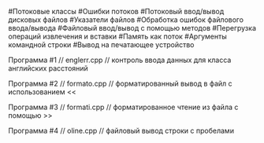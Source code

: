 #Потоковые классы
#Ошибки потоков
#Потоковый ввод/вывод дисковых файлов
#Указатели файлов
#Обработка ошибок файлового ввода/вывода
#Файловый ввод/вывод с помощью методов
#Перегрузка операций извлечения и вставки
#Память как поток
#Аргументы командной строки
#Вывод на печатающее устройство

Программа #1
// englerr.cpp
// контроль ввода данных для класса английских расстояний

Программа #2
// formato.cpp
// форматированный вывод в файл с использованием <<

Программа #3
// formati.cpp
// форматированное чтение из файла с помощью >>

Программа #4
// oline.cpp 
// файловый вывод строки с пробелами

